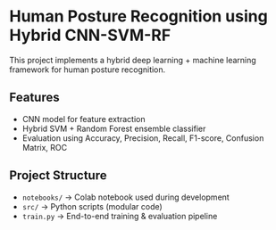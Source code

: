 # Human Posture Recognition using Hybrid CNN-SVM-RF

This project implements a hybrid deep learning + machine learning framework for human posture recognition.

## Features
- CNN model for feature extraction
- Hybrid SVM + Random Forest ensemble classifier
- Evaluation using Accuracy, Precision, Recall, F1-score, Confusion Matrix, ROC

## Project Structure
- `notebooks/` → Colab notebook used during development
- `src/` → Python scripts (modular code)
- `train.py` → End-to-end training & evaluation pipeline
